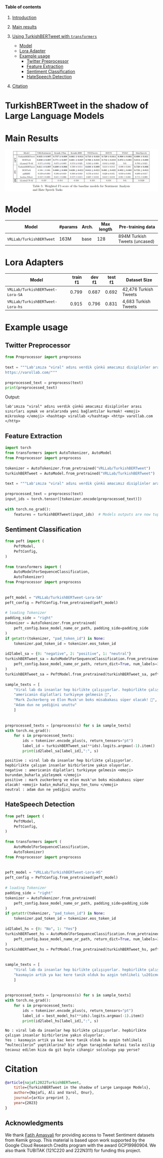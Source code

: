#### Table of contents
1. [Introduction](#introduction)
2. [Main results](#results)
3. [Using TurkishBERTweet with `transformers`](#transformers)
    - [Model](#trainedModels)
    - [Lora Adapter]($loraAdapter)    
    - [Example usage](#usage2)
        - [Twitter Preprocessor](#preprocess)
        - [Feature Extraction](#feature_extraction)
        - [Sentiment Classification](#sa_lora)
        - [HateSpeech Detection](#hs_lora)

4. [Citation](#citation)
# <a name="introduction"></a> TurkishBERTweet in the shadow of Large Language Models


# <a name="results"></a> Main Results
![alt text](main_results.png "Title")



<!-- https://huggingface.co/VRLLab/TurkishBERTweet -->
# <a name="trainedModels"></a> Model
Model | #params | Arch. | Max length | Pre-training data
---|---|---|---|---
`VRLLab/TurkishBERTweet` | 163M | base | 128 | 894M Turkish Tweets (uncased)

# <a name="loraAdapter"></a> Lora Adapters
Model | train f1 | dev f1 | test f1 | Dataset Size
---|---|---|---|---
`VRLLab/TurkishBERTweet-Lora-SA` | 0.799 | 0.687 | 0.692 | 42,476 Turkish Tweets  
`VRLLab/TurkishBERTweet-Lora-hs` | 0.915 | 0.796 | 0.831 | 4,683 Turkish Tweets  
# <a name="usage2"></a> Example usage


## <a name="preprocess"></a> Twitter Preprocessor
```python
from Preprocessor import preprocess

text = """Lab'ımıza "viral" adını verdik çünkü amacımız disiplinler arası sınırları aşmak ve aralarında yeni bağlantılar kurmak! 🔬 #ViralLab
https://varollab.com/"""

preprocessed_text = preprocess(text)
print(preprocessed_text)
```
Output:
```output
lab'ımıza "viral" adını verdik çünkü amacımız disiplinler arası sınırları aşmak ve aralarında yeni bağlantılar kurmak! <emoji> mikroskop </emoji> <hashtag> virallab </hashtag> <http> varollab.com </http>
```


## <a name="feature_extraction"></a> Feature Extraction

```python
import torch
from transformers import AutoTokenizer, AutoModel
from Preprocessor import preprocess

tokenizer = AutoTokenizer.from_pretrained("VRLLab/TurkishBERTweet")
turkishBERTweet = AutoModel.from_pretrained("VRLLab/TurkishBERTweet")

text = """Lab'ımıza "viral" adını verdik çünkü amacımız disiplinler arası sınırları aşmak ve aralarında yeni bağlantılar kurmak! 💥🔬 #ViralLab #DisiplinlerArası #YenilikçiBağlantılar"""

preprocessed_text = preprocess(text)
input_ids = torch.tensor([tokenizer.encode(preprocessed_text)])

with torch.no_grad():
    features = turkishBERTweet(input_ids)  # Models outputs are now tuples
```


## <a name="sa_lora"></a> Sentiment Classification

```python
from peft import (
    PeftModel,
    PeftConfig,
)

from transformers import (
    AutoModelForSequenceClassification,
    AutoTokenizer)
from Preprocessor import preprocess
 

peft_model = "VRLLab/TurkishBERTweet-Lora-SA"
peft_config = PeftConfig.from_pretrained(peft_model)

# loading Tokenizer
padding_side = "right"
tokenizer = AutoTokenizer.from_pretrained(
    peft_config.base_model_name_or_path, padding_side=padding_side
)
if getattr(tokenizer, "pad_token_id") is None:
    tokenizer.pad_token_id = tokenizer.eos_token_id

id2label_sa = {0: "negative", 2: "positive", 1: "neutral"}
turkishBERTweet_sa = AutoModelForSequenceClassification.from_pretrained(
    peft_config.base_model_name_or_path, return_dict=True, num_labels=3, id2label=id2label_sa
)
turkishBERTweet_sa = PeftModel.from_pretrained(turkishBERTweet_sa, peft_model)

sample_texts = [
    "Viral lab da insanlar hep birlikte çalışıyorlar. hepbirlikte çalışan insanlar birbirlerine yakın oluyorlar.",     
    "americanin diplatlari turkiyeye gelmesin 😤",
    "Mark Zuckerberg ve Elon Musk'un boks müsabakası süper olacak! 🥷",
    "Adam dun ne yediğini unuttu"
    ]


preprocessed_texts = [preprocess(s) for s in sample_texts]
with torch.no_grad():
    for s in preprocessed_texts:
        ids = tokenizer.encode_plus(s, return_tensors="pt")
        label_id = turkishBERTweet_sa(**ids).logits.argmax(-1).item()
        print(id2label_sa[label_id],":", s)
```

```output
positive : viral lab da insanlar hep birlikte çalışıyorlar. hepbirlikte çalışan insanlar birbirlerine yakın oluyorlar.
negative : americanin diplatlari turkiyeye gelmesin <emoji> burundan_buharla_yüzleşmek </emoji>
positive : mark zuckerberg ve elon musk'un boks müsabakası süper olacak! <emoji> kadın_muhafız_koyu_ten_tonu </emoji>
neutral : adam dun ne yediğini unuttu
```
## <a name="hs_lora"></a> HateSpeech Detection
```python
from peft import (
    PeftModel,
    PeftConfig,
)

from transformers import (
    AutoModelForSequenceClassification,
    AutoTokenizer)
from Preprocessor import preprocess
 

peft_model = "VRLLab/TurkishBERTweet-Lora-HS"
peft_config = PeftConfig.from_pretrained(peft_model)

# loading Tokenizer
padding_side = "right"
tokenizer = AutoTokenizer.from_pretrained(
    peft_config.base_model_name_or_path, padding_side=padding_side
)
if getattr(tokenizer, "pad_token_id") is None:
    tokenizer.pad_token_id = tokenizer.eos_token_id

id2label_hs = {0: "No", 1: "Yes"}
turkishBERTweet_hs = AutoModelForSequenceClassification.from_pretrained(
    peft_config.base_model_name_or_path, return_dict=True, num_labels=2, id2label=id2label_hs
)
turkishBERTweet_hs = PeftModel.from_pretrained(turkishBERTweet_hs, peft_model)


sample_texts = [
    "Viral lab da insanlar hep birlikte çalışıyorlar. hepbirlikte çalışan insanlar birbirlerine yakın oluyorlar.",     
    "kasmayin artik ya kac kere tanik olduk bu azgin tehlikeli \u201cmultecilerin\u201d yaptiklarina? bir afgan taragindan kafasi tasla ezilip tecavuz edilen kiza da git boyle cihangir solculugu yap yerse?",
    ]


preprocessed_texts = [preprocess(s) for s in sample_texts]
with torch.no_grad():
    for s in preprocessed_texts:
        ids = tokenizer.encode_plus(s, return_tensors="pt")
        label_id = best_model_hs(**ids).logits.argmax(-1).item()
        print(id2label_hs[label_id],":", s)
```

```output
No : viral lab da insanlar hep birlikte çalışıyorlar. hepbirlikte çalışan insanlar birbirlerine yakın oluyorlar.
Yes : kasmayin artik ya kac kere tanik olduk bu azgin tehlikeli “multecilerin” yaptiklarina? bir afgan taragindan kafasi tasla ezilip tecavuz edilen kiza da git boyle cihangir solculugu yap yerse?

```
 

# <a name="citation"></a> Citation
```bibtex
@article{najafi2022TurkishBERTweet,
    title={TurkishBERTweet in the shadow of Large Language Models},
    author={Najafi, Ali and Varol, Onur},
    journal={arXiv preprint },
    year={2023}
}
```

## Acknowledgments
We thank [Fatih Amasyali](https://avesis.yildiz.edu.tr/amasyali) for providing access to Tweet Sentiment datasets from Kemik group.
This material is based upon work supported by the Google Cloud Research Credits program with the award GCP19980904. We also thank TUBITAK (121C220 and 222N311) for funding this project. 
